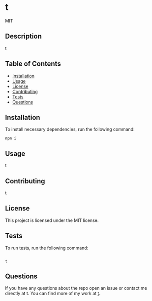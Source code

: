 # t
MIT

## Description

t
  
## Table of Contents
  
- [Installation](#installation)
- [Usage](#usage)
- [License](#license)
- [Contributing](#contributing)
- [Tests](#tests)
- [Questions](#questions)

## Installation

To install necessary dependencies, run the following command:

```
npm i
```

## Usage

t
  
## Contributing

t
  

## License

This project is licensed under the MIT license.
  
## Tests

To run tests, run the following command:

```

t
```


## Questions

If you have any questions about the repo open an issue or contact me directly at t. You can find more of my work at [t](https://github.com/t/).
